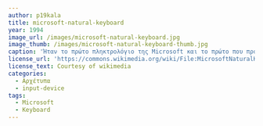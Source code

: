```yaml
---
author: p19kala
title: microsoft-natural-keyboard
year: 1994
image_url: /images/microsoft-natural-keyboard.jpg
image_thumb: /images/microsoft-natural-keyboard-thumb.jpg
caption: 'Ήταν το πρώτο πληκτρολόγιο της Microsoft και το πρώτο που πρόσθεσε το Windows πλήκτρο, το οποίο θα εφαρμοζόταν στη συνέχεια στην πλειοψηφία των πληκτρολογίων για δεκαετίες. Αρχικά σχεδιάστηκε για τα Windows 95, ήταν χωρισμένο στη μέση σε μορφή U και είχε μία κλίση και στα δύο μισά ώστε να βοηθάει το καρπό του χρήστη. Το Windows key μπορούσε να συνδυαστεί με άλλα προυπάρχοντα πλήκτρα για να κάνει διάφορες Windows λειτουργίες, π.χ. Windows+E για το άνοιγμα του εξερευνητή αρχείων. Σε αντίθεση με τα σημερινά, αυτό το εργονομικό πληκτρολόγιο συνδεόταν με θύρα PS/2.'
license_url: 'https://commons.wikimedia.org/wiki/File:MicrosoftNaturalKeyboardGen1.jpg'
license_text: Courtesy of wikimedia
categories:
  - Αρχέτυπα
  - input-device
tags:
  - Microsoft
  - Keyboard
---
```

